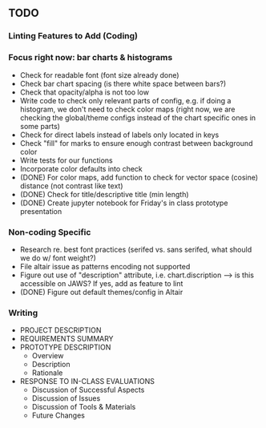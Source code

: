 ## TODO

### Linting Features to Add (Coding)
### Focus right now: bar charts \& histograms

*  Check for readable font (font size already done)
*  Check bar chart spacing (is there white space between bars?)
*  Check that opacity/alpha is not too low
*  Write code to check only relevant parts of config, e.g. if doing a histogram, we don't need to check color maps (right now, we are checking the global/theme configs instead of the chart specific ones in some parts)
*  Check for direct labels instead of labels only located in keys
*  Check "fill" for marks to ensure enough contrast between background color
*  Write tests for our functions
*  Incorporate color defaults into check
*  (DONE) For color maps, add function to check for vector space (cosine) distance (not contrast like text)
*  (DONE) Check for title/descriptive title (min length)
*  (DONE) Create jupyter notebook for Friday's in class prototype presentation

### Non-coding Specific

*  Research re. best font practices (serifed vs. sans serifed, what should we do w/ font weight?)
*  File altair issue as patterns encoding not supported
*  Figure out use of "description" attribute, i.e. chart.discription --> is this accessible on JAWS? If yes, add as feature to lint
*  (DONE) Figure out default themes/config in Altair

### Writing
* PROJECT DESCRIPTION
* REQUIREMENTS SUMMARY
* PROTOTYPE DESCRIPTION
  *  Overview
  *  Description
  *  Rationale
* RESPONSE TO IN-CLASS EVALUATIONS
  *  Discussion of Successful Aspects
  *  Discussion of Issues
  *  Discussion of Tools & Materials
  *  Future Changes
